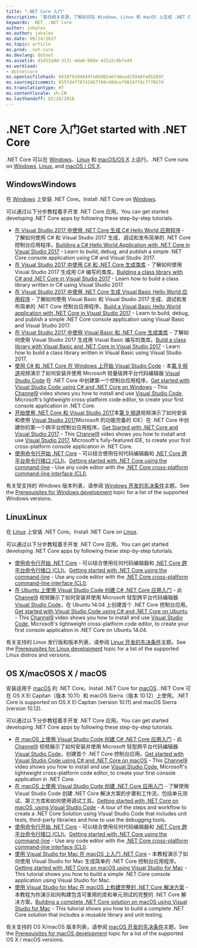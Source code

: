 ```yaml
---
title: ".NET Core 入门"
description: "查找相关资源，了解如何在 Windows、Linux 和 macOS 上生成 .NET Core 应用程序。"
keywords: .NET, .NET Core
author: johalex
ms.author: johalex
ms.date: 09/14/2017
ms.topic: article
ms.prod: .net-core
ms.devlang: dotnet
ms.assetid: d1453a0d-317c-4da6-b68e-422a2c0bfe49
ms.workload:
- dotnetcore
ms.openlocfilehash: 0428f93d4044fa0dd65a6f48ee425948fe052697
ms.sourcegitcommit: 655fd4f78741967f80c409cef98347fdcf77857d
ms.translationtype: HT
ms.contentlocale: zh-CN
ms.lasthandoff: 02/28/2018
---
```

# <a name="get-started-with-net-core"></a><span data-ttu-id="42b87-104">.NET Core 入门</span><span class="sxs-lookup"><span data-stu-id="42b87-104">Get started with .NET Core</span></span>

<span data-ttu-id="42b87-105">.NET Core 可以在 [Windows](#windows)、[Linux](#linux) 和 [macOS/OS X](#os-x--macos) 上运行。</span><span class="sxs-lookup"><span data-stu-id="42b87-105">.NET Core runs on [Windows](#windows), [Linux](#linux), and [macOS / OS X](#os-x--macos).</span></span>

## <a name="windows"></a><span data-ttu-id="42b87-106">Windows</span><span class="sxs-lookup"><span data-stu-id="42b87-106">Windows</span></span>

<span data-ttu-id="42b87-107">在 [Windows](https://www.microsoft.com/net/core#windows) 上安装 .NET Core。</span><span class="sxs-lookup"><span data-stu-id="42b87-107">Install .NET Core on [Windows](https://www.microsoft.com/net/core#windows).</span></span> 

<span data-ttu-id="42b87-108">可以通过以下分步教程着手开发 .NET Core 应用。</span><span class="sxs-lookup"><span data-stu-id="42b87-108">You can get started developing .NET Core apps by following these step-by-step tutorials.</span></span>

* <span data-ttu-id="42b87-109">[在 Visual Studio 2017 中使用 .NET Core 生成 C# Hello World 应用程序](./tutorials/with-visual-studio.md) - 了解如何使用 C# 和 Visual Studio 2017 生成、调试和发布简单的 .NET Core 控制台应用程序。</span><span class="sxs-lookup"><span data-stu-id="42b87-109">[Building a C# Hello World Application with .NET Core in Visual Studio 2017](./tutorials/with-visual-studio.md) - Learn to build, debug, and publish a simple .NET Core console application using C# and Visual Studio 2017.</span></span>
* <span data-ttu-id="42b87-110">[在 Visual Studio 2017 中使用 C# 和 .NET Core 生成类库](./tutorials/library-with-visual-studio.md) - 了解如何使用 Visual Studio 2017 生成用 C# 编写的类库。</span><span class="sxs-lookup"><span data-stu-id="42b87-110">[Building a class library with C# and .NET Core in Visual Studio 2017](./tutorials/library-with-visual-studio.md) - Learn how to build a class library written in C# using Visual Studio 2017.</span></span>
* <span data-ttu-id="42b87-111">[在 Visual Studio 2017 中使用 .NET Core 生成 Visual Basic Hello World 应用程序](./tutorials/vb-with-visual-studio.md) - 了解如何使用 Visual Basic 和 Visual Studio 2017 生成、调试和发布简单的 .NET Core 控制台应用程序。</span><span class="sxs-lookup"><span data-stu-id="42b87-111">[Build a Visual Basic Hello World application with .NET Core in Visual Studio 2017](./tutorials/vb-with-visual-studio.md) - Learn to build, debug, and publish a simple .NET Core console application using Visual Basic and Visual Studio 2017.</span></span> 
* <span data-ttu-id="42b87-112">[在 Visual Studio 2017 中使用 Visual Basic 和 .NET Core 生成类库](./tutorials/vb-library-with-visual-studio.md) - 了解如何使用 Visual Studio 2017 生成用 Visual Basic 编写的类库。</span><span class="sxs-lookup"><span data-stu-id="42b87-112">[Build a class library with Visual Basic and .NET Core in Visual Studio 2017](./tutorials/vb-library-with-visual-studio.md) - Learn how to build a class library written in Visual Basic using Visual Studio 2017.</span></span>
* <span data-ttu-id="42b87-113">[使用 C# 和 .NET Core 在 Windows 上开始 Visual Studio Code](https://channel9.msdn.com/Blogs/dotnet/Get-started-with-VS-Code-using-CSharp-and-NET-Core) - 本[第 9 频道](https://channel9.msdn.com)视频演示了如何安装并使用 Microsoft 轻量级跨平台代码编辑器 [Visual Studio Code](https://code.visualstudio.com/) 在 .NET Core 中创建第一个控制台应用程序。</span><span class="sxs-lookup"><span data-stu-id="42b87-113">[Get started with Visual Studio Code using C# and .NET Core on Windows](https://channel9.msdn.com/Blogs/dotnet/Get-started-with-VS-Code-using-CSharp-and-NET-Core) - This [Channel9](https://channel9.msdn.com) video shows you how to install and use [Visual Studio Code](https://code.visualstudio.com/), Microsoft's lightweight cross-platform code editor, to create your first console application in .NET Core.</span></span>
* <span data-ttu-id="42b87-114">[开始使用 .NET Core 和 Visual Studio 2017](https://channel9.msdn.com/Blogs/dotnet/Get-Started-NET-Core-Visual-Studio-2017)本[第 9 频道](https://channel9.msdn.com)视频演示了如何安装和使用 [Visual Studio 2017](https://aka.ms/vsdownload?utm_source=mscom&utm_campaign=msdocs)Microsoft 的功能完备的 IDE）在 .NET Core 中创建你的第一个跨平台控制台应用程序。</span><span class="sxs-lookup"><span data-stu-id="42b87-114">[Get Started with .NET Core and Visual Studio 2017](https://channel9.msdn.com/Blogs/dotnet/Get-Started-NET-Core-Visual-Studio-2017) - This [Channel9](https://channel9.msdn.com) video shows you how to install and use [Visual Studio 2017](https://aka.ms/vsdownload?utm_source=mscom&utm_campaign=msdocs), Microsoft's fully-featured IDE, to create your first cross-platform console application in .NET Core.</span></span>
* <span data-ttu-id="42b87-115">[使用命令行开始 .NET Core](tutorials/using-with-xplat-cli.md) - 可以结合使用任何代码编辑器和 [.NET Core 跨平台命令行接口 (CLI)](tools/index.md)。</span><span class="sxs-lookup"><span data-stu-id="42b87-115">[Getting started with .NET Core using the command-line](tutorials/using-with-xplat-cli.md) - Use any code editor with the [.NET Core cross-platform command-line interface (CLI)](tools/index.md).</span></span>

<span data-ttu-id="42b87-116">有关受支持的 Windows 版本列表，请参阅 [Windows 开发的先决条件](windows-prerequisites.md)主题。</span><span class="sxs-lookup"><span data-stu-id="42b87-116">See the [Prerequisites for Windows development](windows-prerequisites.md) topic for a list of the supported Windows versions.</span></span>

## <a name="linux"></a><span data-ttu-id="42b87-117">Linux</span><span class="sxs-lookup"><span data-stu-id="42b87-117">Linux</span></span>

<span data-ttu-id="42b87-118">在 [Linux](https://www.microsoft.com/net/core#linuxredhat) 上安装 .NET Core。</span><span class="sxs-lookup"><span data-stu-id="42b87-118">Install .NET Core on [Linux](https://www.microsoft.com/net/core#linuxredhat).</span></span>

<span data-ttu-id="42b87-119">可以通过以下分步教程着手开发 .NET Core 应用。</span><span class="sxs-lookup"><span data-stu-id="42b87-119">You can get started developing .NET Core apps by following these step-by-step tutorials.</span></span>

* <span data-ttu-id="42b87-120">[使用命令行开始 .NET Core](tutorials/using-with-xplat-cli.md) - 可以结合使用任何代码编辑器和 [.NET Core 跨平台命令行接口 (CLI)](tools/index.md)。</span><span class="sxs-lookup"><span data-stu-id="42b87-120">[Getting started with .NET Core using the command-line](tutorials/using-with-xplat-cli.md) - Use any code editor with the [.NET Core cross-platform command-line interface (CLI)](tools/index.md).</span></span>
* <span data-ttu-id="42b87-121">[在 Ubuntu 上使用 Visual Studio Code 创建 C# .NET Core 应用入门](https://channel9.msdn.com/Blogs/dotnet/Get-started-with-VS-Code-Csharp-dotnet-Core-Ubuntu) - 此 [Channel9](https://channel9.msdn.com) 视频展示了如何安装并使用 Microsoft 轻型跨平台代码编辑器 [Visual Studio Code](https://code.visualstudio.com/)，在 Ubuntu 14.04 上创建首个 .NET Core 控制台应用。</span><span class="sxs-lookup"><span data-stu-id="42b87-121">[Get started with Visual Studio Code using C# and .NET Core on Ubuntu](https://channel9.msdn.com/Blogs/dotnet/Get-started-with-VS-Code-Csharp-dotnet-Core-Ubuntu) - This [Channel9](https://channel9.msdn.com) video shows you how to install and use [Visual Studio Code](https://code.visualstudio.com/), Microsoft's lightweight cross-platform code editor, to create your first console application in .NET Core on Ubuntu 14.04.</span></span>

<span data-ttu-id="42b87-122">有关支持的 Linux 发行版和版本列表，请参阅 [Linux 开发的先决条件](linux-prerequisites.md)主题。</span><span class="sxs-lookup"><span data-stu-id="42b87-122">See the [Prerequisites for Linux development](linux-prerequisites.md) topic for a list of the supported Linux distros and versions.</span></span>

## <a name="os-x--macos"></a><span data-ttu-id="42b87-123">OS X/macOS</span><span class="sxs-lookup"><span data-stu-id="42b87-123">OS X / macOS</span></span>

<span data-ttu-id="42b87-124">安装适用于 [macOS](https://www.microsoft.com/net/core#macos) 的 .NET Core。</span><span class="sxs-lookup"><span data-stu-id="42b87-124">Install .NET Core for [macOS](https://www.microsoft.com/net/core#macos).</span></span> <span data-ttu-id="42b87-125">.NET Core 可在 OS X El Capitan（版本 10.11）和 macOS Sierra（版本 10.12）上使用。</span><span class="sxs-lookup"><span data-stu-id="42b87-125">.NET Core is supported on OS X El Capitan (version 10.11) and macOS Sierra (version 10.12).</span></span>

<span data-ttu-id="42b87-126">可以通过以下分步教程着手开发 .NET Core 应用。</span><span class="sxs-lookup"><span data-stu-id="42b87-126">You can get started developing .NET Core apps by following these step-by-step tutorials.</span></span>

* <span data-ttu-id="42b87-127">[在 macOS 上使用 Visual Studio Code 创建 C# .NET Core 应用入门](https://channel9.msdn.com/Blogs/dotnet/Get-started-VSCode-NET-Core-Mac) - 此 [Channel9](https://channel9.msdn.com) 视频展示了如何安装并使用 Microsoft 轻型跨平台代码编辑器 [Visual Studio Code](https://code.visualstudio.com/)，创建首个 .NET Core 控制台应用。</span><span class="sxs-lookup"><span data-stu-id="42b87-127">[Get started with Visual Studio Code using C# and .NET Core on macOS](https://channel9.msdn.com/Blogs/dotnet/Get-started-VSCode-NET-Core-Mac) - This [Channel9](https://channel9.msdn.com) video shows you how to install and use [Visual Studio Code](https://code.visualstudio.com/), Microsoft's lightweight cross-platform code editor, to create your first console application in .NET Core.</span></span> 
* <span data-ttu-id="42b87-128">[在 macOS 上使用 Visual Studio Code 创建 .NET Core 应用入门](tutorials/using-on-macos.md) - 了解使用 Visual Studio Code 创建 .NET Core 解决方案的步骤和工作流，包括单元测试、第三方库和如何使用调试工具。</span><span class="sxs-lookup"><span data-stu-id="42b87-128">[Getting started with .NET Core on macOS, using Visual Studio Code](tutorials/using-on-macos.md) - A tour of the steps and workflow to create a .NET Core Solution using Visual Studio Code that includes unit tests, third-party libraries and how to use the debugging tools.</span></span>
* <span data-ttu-id="42b87-129">[使用命令行开始 .NET Core](tutorials/using-with-xplat-cli.md) - 可以结合使用任何代码编辑器和 [.NET Core 跨平台命令行接口 (CLI)](tools/index.md)。</span><span class="sxs-lookup"><span data-stu-id="42b87-129">[Getting started with .NET Core using the command-line](tutorials/using-with-xplat-cli.md) - Use any code editor with the [.NET Core cross-platform command-line interface (CLI)](tools/index.md).</span></span>
* <span data-ttu-id="42b87-130">[使用 Visual Studio for Mac 在 macOS 上入门 .NET Core](tutorials/using-on-mac-vs.md) - 本教程演示了如何使用 Visual Studio for Mac 生成简单的 .NET Core 控制台应用程序。</span><span class="sxs-lookup"><span data-stu-id="42b87-130">[Getting started with .NET Core on macOS using Visual Studio for Mac](tutorials/using-on-mac-vs.md) - This tutorial shows you how to build a simple .NET Core console application using Visual Studio for Mac.</span></span>
* <span data-ttu-id="42b87-131">[使用 Visual Studio for Mac 在 macOS 上构建完整的 .NET Core 解决方案](tutorials/using-on-mac-vs-full-solution.md) - 本教程为你演示如何构建包含可重用的库和单元测试的完整的 .NET Core 解决方案。</span><span class="sxs-lookup"><span data-stu-id="42b87-131">[Building a complete .NET Core solution on macOS using Visual Studio for Mac](tutorials/using-on-mac-vs-full-solution.md) - This tutorial shows you how to build a complete .NET Core solution that includes a reusable library and unit testing.</span></span>

<span data-ttu-id="42b87-132">有关支持的 OS X/macOS 版本列表，请参阅 [macOS 开发的先决条件](macos-prerequisites.md)主题。</span><span class="sxs-lookup"><span data-stu-id="42b87-132">See the [Prerequisites for macOS development](macos-prerequisites.md) topic for a list of the supported OS X / macOS versions.</span></span>

